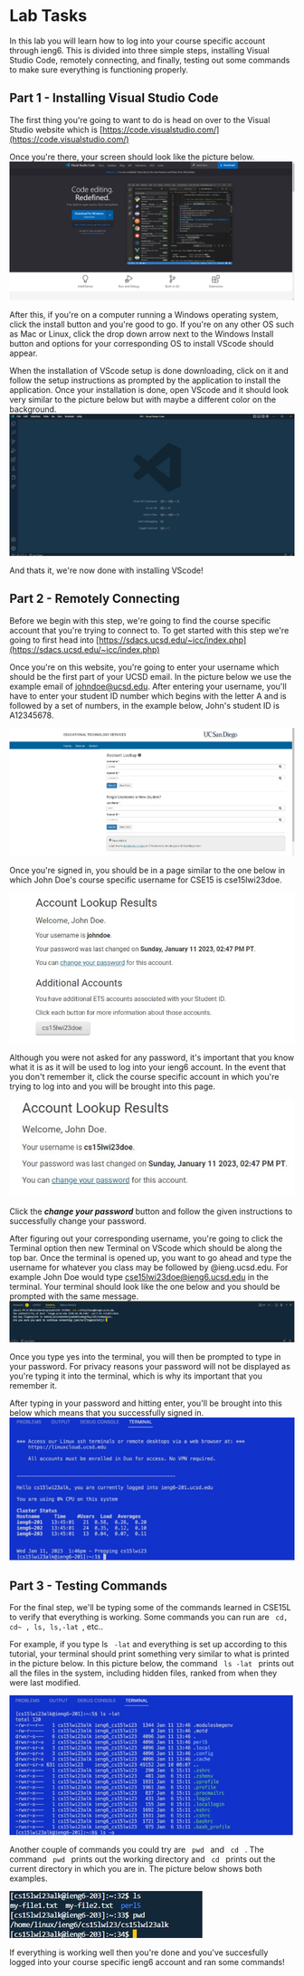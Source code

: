 # Lab Tasks
  In this lab you will learn how to log into your course specific account through ieng6. This is divided into three simple steps, installing Visual Studio Code, remotely connecting, and finally, testing out some commands to make sure everything is functioning properly.
  
## Part 1 - Installing Visual Studio Code
The first thing you're going to want to do is head on over to the Visual Studio website which is [https://code.visualstudio.com/](https://code.visualstudio.com/) 

Once you're there, your screen should look like the picture below. 
![Image](vscode1.jpg)

After this, if you're on a computer running a Windows operating system, click the install button and you're good to go. If you're on any other OS such as Mac or Linux, click the drop down arrow next to the Windows Install button and options for your corresponding OS to install VScode should appear.

When the installation of VScode setup is done downloading, click on it and follow the setup instructions as prompted by the application to install the application. 
Once your installation is done, open VScode and it should look very similar to the picture below but with maybe a different color on the background.
![Image](vscode2.jpg)

And thats it, we're now done with installing VScode!

## Part 2 - Remotely Connecting
Before we begin with this step, we're going to find the course specific account that you're trying to connect to. To get started with this step we're going to first head into [https://sdacs.ucsd.edu/~icc/index.php](https://sdacs.ucsd.edu/~icc/index.php) 

Once you're on this website, you're going to enter your username which should be the first part of your UCSD email. In the picture below we use the example email of johndoe@ucsd.edu. 
After entering your username, you'll have to enter your student ID number which begins with the letter A and is followed by a set of numbers, in the example below, John's student ID is A12345678.

![Image](accountlookup.jpg)

Once you're signed in, you should be in a page similar to the one below in which John Doe's course specific username for CSE15 is cse15lwi23doe.

![Image](account.jpg)

Although you were not asked for any password, it's important that you know what it is as it will be used to log into your ieng6 account. In the event that you don't remember it, click the course specific account in which you're trying to log into and you will be brought into this page. 

![Image](reset.jpg)

Click the ***change your password*** button and follow the given instructions to successfully change your password.


After figuring out your corresponding username, you're going to click the Terminal option then new Terminal on VScode which should be along the top bar. Once the terminal is opened up, you want to go ahead and type the username for whatever you class may be followed by @ieng.ucsd.edu. For example John Doe would type cse15lwi23doe@ieng6.ucsd.edu in the terminal. Your terminal should look like the one below and you should be prompted with the same message.
![Image](terminalnew.jpg)

Once you type yes into the terminal, you will then be prompted to type in your password. For privacy reasons your password will not be displayed as you're typing it into the terminal, which is why its important that you remember it. 

After typing in your password and hitting enter, you'll be brought into this below which means that you successfully signed in.
![Image](login.jpg)

## Part 3 - Testing Commands
For the final step, we'll be typing some of the commands learned in CSE15L to verify that everything is working. Some commands you can run are <code> cd, cd~ , ls, ls,-lat </code>, etc..

For example, if you type ls <code> -lat</code> and everything is set up according to this tutorial, your terminal should print something very similar to what is printed in the picture below. In this picture below, the command <code> ls -lat </code> prints out all the files in the system, including hidden files, ranked from when they were last modified.

![Image](command.jpg)


Another couple of commands you could try are <code> pwd </code> and <code> cd </code> . The command <code> pwd </code> prints out the working directory and <code> cd </code> prints out the current directory in which you are in. The picture below shows both examples.

![Image](tester.jpg)

If everything is working well then you're done and you've succesfully logged into your course specific ieng6 account and ran some commands!

